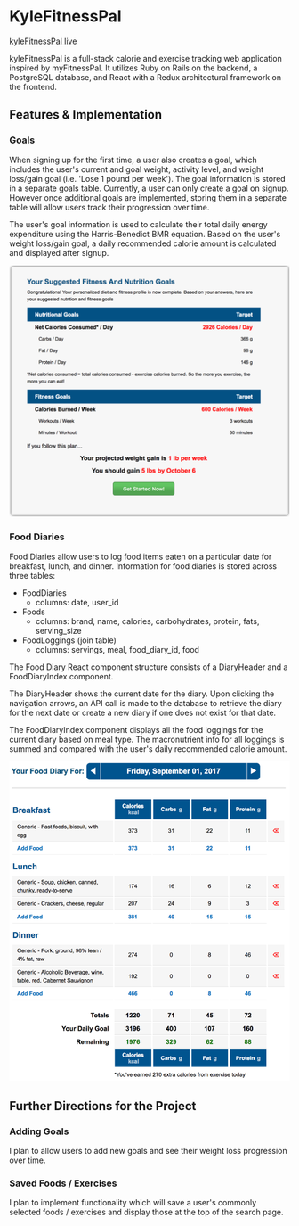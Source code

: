 # KyleFitnessPal

[kyleFitnessPal live][heroku]

[heroku]: http://kylefitnesspal.herokuapp.com/#/

kyleFitnessPal is a full-stack calorie and exercise tracking web application inspired by myFitnessPal. It utilizes Ruby on Rails on the backend, a PostgreSQL database, and React with a Redux architectural framework on the frontend.

## Features & Implementation

### Goals

When signing up for the first time, a user also creates a goal, which includes the user's current and goal weight, activity level, and weight loss/gain goal (i.e. 'Lose 1 pound per week'). The goal information is stored in a separate goals table. Currently, a user can only create a goal on signup. However once additional goals are implemented, storing them in a separate table will allow users track their progression over time.

The user's goal information is used to calculate their total daily energy expenditure using the Harris-Benedict BMR equation. Based on the user's weight loss/gain goal, a daily recommended calorie amount is calculated and displayed after signup.

![Goals](docs/images/goals.png)

### Food Diaries

Food Diaries allow users to log food items eaten on a particular date for breakfast, lunch, and dinner. Information for food diaries is stored across three tables:

* FoodDiaries
  * columns: date, user_id
* Foods
  * columns: brand, name, calories, carbohydrates, protein, fats, serving_size
* FoodLoggings (join table)
  * columns: servings, meal, food_diary_id, food

The Food Diary React component structure consists of a DiaryHeader and a FoodDiaryIndex component.

The DiaryHeader shows the current date for the diary. Upon clicking the navigation arrows, an API call is made to the database to retrieve the diary for the next date or create a new diary if one does not exist for that date.

The FoodDiaryIndex component displays all the food loggings for the current diary based on meal type. The macronutrient info for all loggings is summed and compared with the user's daily recommended calorie amount.

![Diary](docs/images/diary.png)

## Further Directions for the Project

### Adding Goals

I plan to allow users to add new goals and see their weight loss progression over time.

### Saved Foods / Exercises

I plan to implement functionality which will save a user's commonly selected foods / exercises and display those at the top of the search page.
